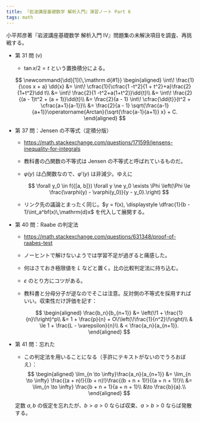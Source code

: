 ```yaml
---
title: 『岩波講座基礎数学 解析入門』演習ノート Part 6
tags: math
---
```


小平邦彦著『岩波講座基礎数学 解析入門 IV』問題集の未解決項目を調査、再挑戦する。

* 第 31 問 (v)
  * $\tan{x/2} = t$ という置換積分による。

  $$
  \newcommand{\dd}[1]{\,\mathrm d{#1}}
  \begin{aligned}
  \int\! \frac{1}{\cos x + a} \dd{x}
  &= \int\! \cfrac{1}{\cfrac{1 -t^2}{1 + t^2}+a}\frac{2}{1+t^2}\dd t\\
  &= \int\! \frac{2}{1 -t^2+a(1+t^2)}\dd{t}\\
  &= \int\! \frac{2}{(a - 1)t^2 + (a + 1)}\dd{t}\\
  &= \frac{2}{a - 1} \int\! \cfrac{\dd{t}}{t^2 + \cfrac{a+1}{a-1}}\\
  &= \frac{2}{a - 1} \sqrt{\frac{a-1}{a+1}}\operatorname{Arctan}{\sqrt{\frac{a-1}{a+1}} x} + C.
  \end{aligned}
  $$

* 第 37 問：Jensen の不等式（定積分版）
  * https://math.stackexchange.com/questions/171599/jensens-inequality-for-integrals
  * 教科書の凸関数の不等式は Jensen の不等式と呼ばれているものだ。
  * $\varphi(y)$ は凸関数なので、$\varphi'(y)$ は非減少。ゆえに

    $$
    \forall y_0 \in f({[a, b]}) \forall y \ne y_0 \exists \Phi
    \left(\Phi \le \frac{\varphi(y) - \varphi(y_0)}{y - y_0}.\right)
    $$

  * リンク先の議論とまったく同じ。$y = f(x), \displaystyle \dfrac{1}{b - 1}\int_a^bf(x)\,\mathrm{d}x$ を代入して展開する。
* 第 40 問：Raabe の判定法
  * https://math.stackexchange.com/questions/631348/proof-of-raabes-test
  * ノーヒントで解けないようでは学習不足が過ぎると痛感した。
  * 何はさておき極限値を $L$ などと置く。比の比較判定法に持ち込む。
  * $\varepsilon$ のとり方にコツがある。
  * 教科書と分母分子が逆なのでそこは注意。反対側の不等式を採用すればいい。収束性だけ評価を記す：

    $$
    \begin{aligned}
    \frac{b_n}{b_{n+1}}
    &= \left(\!1 + \frac{1}{n}\!\right)^p\\
    &= 1 + \frac{p}{n} + O\!\left(\!\frac{1}{n^2}\!\right)\\
    & \le 1 + \frac{L - \varepsilon}{n}\\
    & < \frac{a_n}{a_{n+1}}.
    \end{aligned}
    $$

* 第 41 問：忘れた
  * この判定法を用いることになる（手許にテキストがないのでうろおぼえ）：
  $$
  \begin{aligned}
  \lim_{n \to \infty}\frac{a_n}{a_{n+1}}
  &= \lim_{n \to \infty} \frac{(a + n)!}{(b + n)!}\frac{(b + n + 1)!}{(a + n + 1)!}\\
  &= \lim_{n \to \infty} \frac{b + n + 1}{a + n + 1}\\
  &\to \frac{b}{a}.\\
  \end{aligned}
  $$

  定数 $a, b$ の仮定を忘れたが、$b > a > 0$ ならば収束、$a > b > 0$ ならば発散する。

